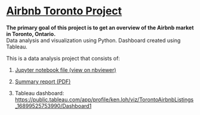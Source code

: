 # [Airbnb Toronto Project](https://nbviewer.org/github/jkenloh/AirbnbToronto/blob/main/Airbnb%20Project.ipynb)

**The primary goal of this project is to get an overview of the Airbnb market in Toronto, Ontario.**\
Data analysis and visualization using Python. Dashboard created using Tableau.

This is a data analysis project that consists of:

1) [Jupyter notebook file (view on nbviewer)](https://nbviewer.org/github/jkenloh/AirbnbToronto/blob/main/Airbnb%20Project.ipynb)
   
2) [Summary report (PDF)](https://github.com/jkenloh/AirbnbToronto/blob/main/Toronto%20Airbnb%20Listings%20Summary%20Report.pdf)
   
3) Tableau dashboard: https://public.tableau.com/app/profile/ken.loh/viz/TorontoAirbnbListings_16899525753990/Dashboard1
